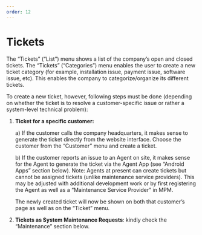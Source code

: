 ```yaml
---
order: 12
---
```


# Tickets

The “Tickets” (“List”) menu shows a list of the company’s open and closed tickets. The “Tickets” (“Categories”) menu enables the user to create a new ticket category (for example, installation issue, payment issue, software issue, etc). This enables the company to categorize/organize its different tickets.

To create a new ticket, however, following steps must be done (depending on whether the ticket is to resolve a customer-specific issue or rather a system-level technical problem):

1. **Ticket for a specific customer:**

   a) If the customer calls the company headquarters, it makes sense to generate the ticket directly from the website interface. Choose the customer from the “Customer” menu and create a ticket.

   b) If the customer reports an issue to an Agent on site, it makes sense for the Agent to generate the ticket via the Agent App (see “Android Apps” section below). Note: Agents at present can create tickets but cannot be assigned tickets (unlike maintenance service providers). This may be adjusted with additional development work or by first registering the Agent as well as a “Maintenance Service Provider” in MPM.

   The newly created ticket will now be shown on both that customer’s page as well as on the “Ticket” menu.

2. **Tickets as System Maintenance Requests**: kindly check the “Maintenance” section below.
